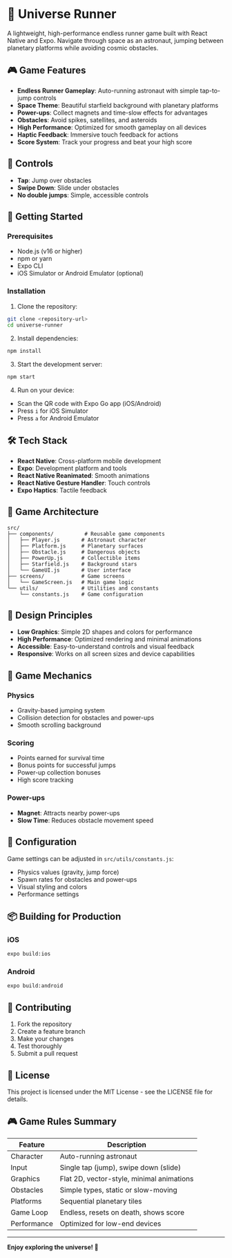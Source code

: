 # 🌌 Universe Runner

A lightweight, high-performance endless runner game built with React Native and Expo. Navigate through space as an astronaut, jumping between planetary platforms while avoiding cosmic obstacles.

## 🎮 Game Features

- **Endless Runner Gameplay**: Auto-running astronaut with simple tap-to-jump controls
- **Space Theme**: Beautiful starfield background with planetary platforms
- **Power-ups**: Collect magnets and time-slow effects for advantages
- **Obstacles**: Avoid spikes, satellites, and asteroids
- **High Performance**: Optimized for smooth gameplay on all devices
- **Haptic Feedback**: Immersive touch feedback for actions
- **Score System**: Track your progress and beat your high score

## 🎯 Controls

- **Tap**: Jump over obstacles
- **Swipe Down**: Slide under obstacles
- **No double jumps**: Simple, accessible controls

## 🚀 Getting Started

### Prerequisites

- Node.js (v16 or higher)
- npm or yarn
- Expo CLI
- iOS Simulator or Android Emulator (optional)

### Installation

1. Clone the repository:
```bash
git clone <repository-url>
cd universe-runner
```

2. Install dependencies:
```bash
npm install
```

3. Start the development server:
```bash
npm start
```

4. Run on your device:
- Scan the QR code with Expo Go app (iOS/Android)
- Press `i` for iOS Simulator
- Press `a` for Android Emulator

## 🛠️ Tech Stack

- **React Native**: Cross-platform mobile development
- **Expo**: Development platform and tools
- **React Native Reanimated**: Smooth animations
- **React Native Gesture Handler**: Touch controls
- **Expo Haptics**: Tactile feedback

## 📱 Game Architecture

```
src/
├── components/          # Reusable game components
│   ├── Player.js       # Astronaut character
│   ├── Platform.js     # Planetary surfaces
│   ├── Obstacle.js     # Dangerous objects
│   ├── PowerUp.js      # Collectible items
│   ├── Starfield.js    # Background stars
│   └── GameUI.js       # User interface
├── screens/            # Game screens
│   └── GameScreen.js   # Main game logic
└── utils/              # Utilities and constants
    └── constants.js    # Game configuration
```

## 🎨 Design Principles

- **Low Graphics**: Simple 2D shapes and colors for performance
- **High Performance**: Optimized rendering and minimal animations
- **Accessible**: Easy-to-understand controls and visual feedback
- **Responsive**: Works on all screen sizes and device capabilities

## 🎯 Game Mechanics

### Physics
- Gravity-based jumping system
- Collision detection for obstacles and power-ups
- Smooth scrolling background

### Scoring
- Points earned for survival time
- Bonus points for successful jumps
- Power-up collection bonuses
- High score tracking

### Power-ups
- **Magnet**: Attracts nearby power-ups
- **Slow Time**: Reduces obstacle movement speed

## 🔧 Configuration

Game settings can be adjusted in `src/utils/constants.js`:

- Physics values (gravity, jump force)
- Spawn rates for obstacles and power-ups
- Visual styling and colors
- Performance settings

## 📦 Building for Production

### iOS
```bash
expo build:ios
```

### Android
```bash
expo build:android
```

## 🤝 Contributing

1. Fork the repository
2. Create a feature branch
3. Make your changes
4. Test thoroughly
5. Submit a pull request

## 📄 License

This project is licensed under the MIT License - see the LICENSE file for details.

## 🎮 Game Rules Summary

| Feature | Description |
|---------|-------------|
| Character | Auto-running astronaut |
| Input | Single tap (jump), swipe down (slide) |
| Graphics | Flat 2D, vector-style, minimal animations |
| Obstacles | Simple types, static or slow-moving |
| Platforms | Sequential planetary tiles |
| Game Loop | Endless, resets on death, shows score |
| Performance | Optimized for low-end devices |

---

**Enjoy exploring the universe! 🚀** 